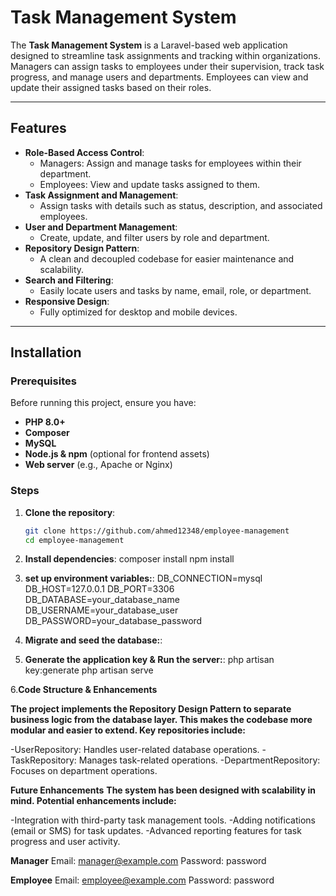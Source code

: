 

# Task Management System

The **Task Management System** is a Laravel-based web application designed to streamline task assignments and tracking within organizations. Managers can assign tasks to employees under their supervision, track task progress, and manage users and departments. Employees can view and update their assigned tasks based on their roles.

---

## Features

- **Role-Based Access Control**: 
  - Managers: Assign and manage tasks for employees within their department.
  - Employees: View and update tasks assigned to them.
- **Task Assignment and Management**: 
  - Assign tasks with details such as status, description, and associated employees.
- **User and Department Management**:
  - Create, update, and filter users by role and department.
- **Repository Design Pattern**:
  - A clean and decoupled codebase for easier maintenance and scalability.
- **Search and Filtering**:
  - Easily locate users and tasks by name, email, role, or department.
- **Responsive Design**:
  - Fully optimized for desktop and mobile devices.

---

## Installation

### Prerequisites

Before running this project, ensure you have:

- **PHP 8.0+**
- **Composer**
- **MySQL**
- **Node.js & npm** (optional for frontend assets)
- **Web server** (e.g., Apache or Nginx)

### Steps

1. **Clone the repository**:
   ```bash
   git clone https://github.com/ahmed12348/employee-management
   cd employee-management

2. **Install dependencies**:
   composer install
    npm install

3. **set up environment variables:**: 
    DB_CONNECTION=mysql
    DB_HOST=127.0.0.1
    DB_PORT=3306
    DB_DATABASE=your_database_name
    DB_USERNAME=your_database_user
    DB_PASSWORD=your_database_password
4. **Migrate and seed the database:**: 

5. **Generate the application key & Run the server:**: 
php artisan key:generate
php artisan serve

6.**Code Structure & Enhancements**

**The project implements the Repository Design Pattern to separate business logic from the database layer. This makes the codebase more modular and easier to extend. Key repositories include:**

-UserRepository: Handles user-related database operations.
-TaskRepository: Manages task-related operations.
-DepartmentRepository: Focuses on department operations.

**Future Enhancements**
**The system has been designed with scalability in mind. Potential enhancements include:**

-Integration with third-party task management tools.
-Adding notifications (email or SMS) for task updates.
-Advanced reporting features for task progress and user activity.

**Manager**
Email: manager@example.com
Password: password

**Employee**
Email: employee@example.com
Password: password



